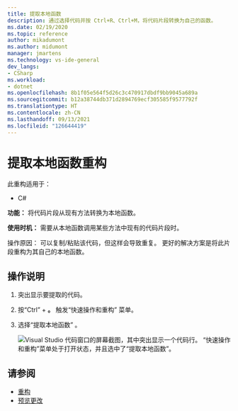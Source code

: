```yaml
---
title: 提取本地函数
description: 通过选择代码并按 Ctrl+R、Ctrl+M，将代码片段转换为自己的函数。
ms.date: 02/19/2020
ms.topic: reference
author: mikadumont
ms.author: midumont
manager: jmartens
ms.technology: vs-ide-general
dev_langs:
- CSharp
ms.workload:
- dotnet
ms.openlocfilehash: 8b1f05e564f5d26c3c470917dbdf9bb9045a689a
ms.sourcegitcommit: b12a38744db371d2894769ecf305585f9577792f
ms.translationtype: HT
ms.contentlocale: zh-CN
ms.lasthandoff: 09/13/2021
ms.locfileid: "126644419"
---
```

# <a name="extract-local-function-refactoring"></a>提取本地函数重构

此重构适用于：

- C#

**功能：** 将代码片段从现有方法转换为本地函数。

**使用时机：** 需要从本地函数调用某些方法中现有的代码片段时。

操作原因：  可以复制/粘贴该代码，但这样会导致重复。 更好的解决方案是将此片段重构为其自己的本地函数。

## <a name="how-to"></a>操作说明

1. 突出显示要提取的代码。

2. 按“Ctrl”  + **。** 触发“快速操作和重构”  菜单。 

3. 选择“提取本地函数”  。

    ![Visual Studio 代码窗口的屏幕截图，其中突出显示一个代码行。 “快速操作和重构”菜单处于打开状态，并且选中了“提取本地函数”。](media/extract-local-function.png)

## <a name="see-also"></a>请参阅

- [重构](../refactoring-in-visual-studio.md)
- [预览更改](../../ide/preview-changes.md)
